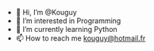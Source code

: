 - 👋 Hi, I’m @Kouguy
- 👀 I’m interested in Programming
- 🌱 I’m currently learning Python
- 📫 How to reach me kouguy@hotmail.fr

<!---
Kouguy/Kouguy is a ✨ special ✨ repository because its `README.md` (this file) appears on your GitHub profile.
You can click the Preview link to take a look at your changes.
--->
